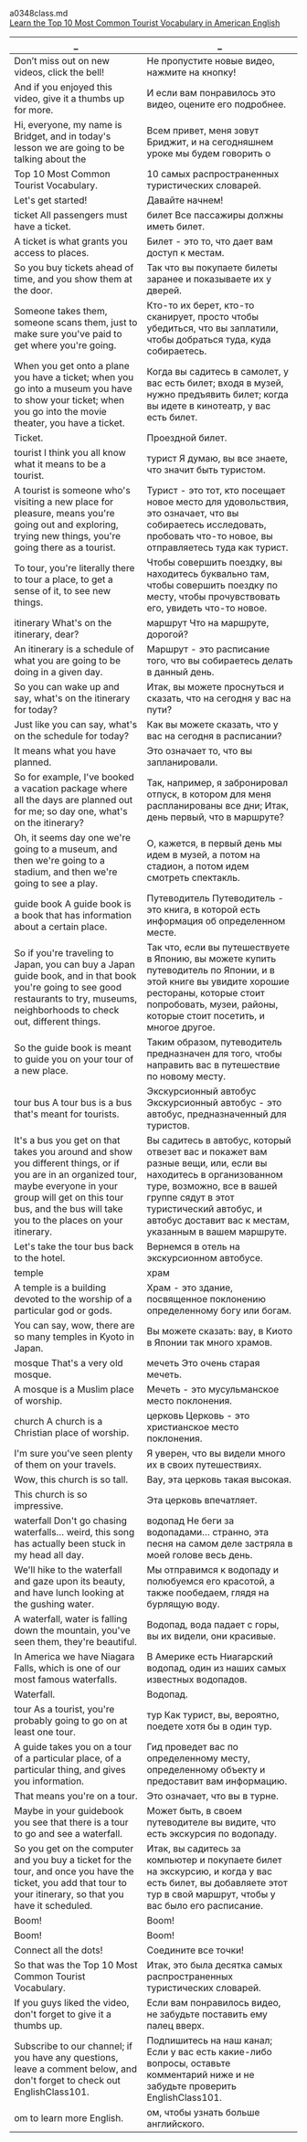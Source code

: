 a0348class.md  
[Learn the Top 10 Most Common Tourist Vocabulary in American English](https://www.youtube.com/watch?v=fKZorzBW1b0)  





_|_
--|--
Don’t miss out on new videos, click the bell!|Не пропустите новые видео, нажмите на кнопку!
And if you enjoyed this video, give it a thumbs up for more.|И если вам понравилось это видео, оцените его подробнее.
Hi, everyone, my name is Bridget, and in today's lesson we are going to be talking about the|Всем привет, меня зовут Бриджит, и на сегодняшнем уроке мы будем говорить о
Top 10 Most Common Tourist Vocabulary.|10 самых распространенных туристических словарей.
Let's get started!|Давайте начнем!
ticket All passengers must have a ticket.|билет Все пассажиры должны иметь билет.
A ticket is what grants you access to places.|Билет - это то, что дает вам доступ к местам.
So you buy tickets ahead of time, and you show them at the door.|Так что вы покупаете билеты заранее и показываете их у дверей.
Someone takes them, someone scans them, just to make sure you've paid to get where you're going.|Кто-то их берет, кто-то сканирует, просто чтобы убедиться, что вы заплатили, чтобы добраться туда, куда собираетесь.
When you get onto a plane you have a ticket; when you go into a museum you have to show your ticket; when you go into the movie theater, you have a ticket.|Когда вы садитесь в самолет, у вас есть билет; входя в музей, нужно предъявить билет; когда вы идете в кинотеатр, у вас есть билет.
Ticket.|Проездной билет.
tourist I think you all know what it means to be a tourist.|турист Я думаю, вы все знаете, что значит быть туристом.
A tourist is someone who's visiting a new place for pleasure, means you're going out and exploring, trying new things, you're going there as a tourist.|Турист - это тот, кто посещает новое место для удовольствия, это означает, что вы собираетесь исследовать, пробовать что-то новое, вы отправляетесь туда как турист.
To tour, you're literally there to tour a place, to get a sense of it, to see new things.|Чтобы совершить поездку, вы находитесь буквально там, чтобы совершить поездку по месту, чтобы прочувствовать его, увидеть что-то новое.
itinerary What's on the itinerary, dear?|маршрут Что на маршруте, дорогой?
An itinerary is a schedule of what you are going to be doing in a given day.|Маршрут - это расписание того, что вы собираетесь делать в данный день.
So you can wake up and say, what's on the itinerary for today?|Итак, вы можете проснуться и сказать, что на сегодня у вас на пути?
Just like you can say, what's on the schedule for today?|Как вы можете сказать, что у вас на сегодня в расписании?
It means what you have planned.|Это означает то, что вы запланировали.
So for example, I've booked a vacation package where all the days are planned out for me; so day one, what's on the itinerary?|Так, например, я забронировал отпуск, в котором для меня распланированы все дни; Итак, день первый, что в маршруте?
Oh, it seems day one we're going to a museum, and then we're going to a stadium, and then we're going to see a play.|О, кажется, в первый день мы идем в музей, а потом на стадион, а потом идем смотреть спектакль.
guide book A guide book is a book that has information about a certain place.|Путеводитель Путеводитель - это книга, в которой есть информация об определенном месте.
So if you're traveling to Japan, you can buy a Japan guide book, and in that book you're going to see good restaurants to try, museums, neighborhoods to check out, different things.|Так что, если вы путешествуете в Японию, вы можете купить путеводитель по Японии, и в этой книге вы увидите хорошие рестораны, которые стоит попробовать, музеи, районы, которые стоит посетить, и многое другое.
So the guide book is meant to guide you on your tour of a new place.|Таким образом, путеводитель предназначен для того, чтобы направить вас в путешествие по новому месту.
tour bus A tour bus is a bus that's meant for tourists.|Экскурсионный автобус Экскурсионный автобус - это автобус, предназначенный для туристов.
It's a bus you get on that takes you around and show you different things, or if you are in an organized tour, maybe everyone in your group will get on this tour bus, and the bus will take you to the places on your itinerary.|Вы садитесь в автобус, который отвезет вас и покажет вам разные вещи, или, если вы находитесь в организованном туре, возможно, все в вашей группе сядут в этот туристический автобус, и автобус доставит вас к местам, указанным в вашем маршруте.
Let's take the tour bus back to the hotel.|Вернемся в отель на экскурсионном автобусе.
temple|храм
A temple is a building devoted to the worship of a particular god or gods.|Храм - это здание, посвященное поклонению определенному богу или богам.
You can say, wow, there are so many temples in Kyoto in Japan.|Вы можете сказать: вау, в Киото в Японии так много храмов.
mosque That's a very old mosque.|мечеть Это очень старая мечеть.
A mosque is a Muslim place of worship.|Мечеть - это мусульманское место поклонения.
church A church is a Christian place of worship.|церковь Церковь - это христианское место поклонения.
I'm sure you've seen plenty of them on your travels.|Я уверен, что вы видели много их в своих путешествиях.
Wow, this church is so tall.|Вау, эта церковь такая высокая.
This church is so impressive.|Эта церковь впечатляет.
waterfall Don't go chasing waterfalls… weird, this song has actually been stuck in my head all day.|водопад Не беги за водопадами… странно, эта песня на самом деле застряла в моей голове весь день.
We'll hike to the waterfall and gaze upon its beauty, and have lunch looking at the gushing water.|Мы отправимся к водопаду и полюбуемся его красотой, а также пообедаем, глядя на бурлящую воду.
A waterfall, water is falling down the mountain, you've seen them, they're beautiful.|Водопад, вода падает с горы, вы их видели, они красивые.
In America we have Niagara Falls, which is one of our most famous waterfalls.|В Америке есть Ниагарский водопад, один из наших самых известных водопадов.
Waterfall.|Водопад.
tour As a tourist, you're probably going to go on at least one tour.|тур Как турист, вы, вероятно, поедете хотя бы в один тур.
A guide takes you on a tour of a particular place, of a particular thing, and gives you information.|Гид проведет вас по определенному месту, определенному объекту и предоставит вам информацию.
That means you're on a tour.|Это означает, что вы в турне.
Maybe in your guidebook you see that there is a tour to go and see a waterfall.|Может быть, в своем путеводителе вы видите, что есть экскурсия по водопаду.
So you get on the computer and you buy a ticket for the tour, and once you have the ticket, you add that tour to your itinerary, so that you have it scheduled.|Итак, вы садитесь за компьютер и покупаете билет на экскурсию, и когда у вас есть билет, вы добавляете этот тур в свой маршрут, чтобы у вас было его расписание.
Boom!|Boom!
Boom!|Boom!
Connect all the dots!|Соедините все точки!
So that was the Top 10 Most Common Tourist Vocabulary.|Итак, это была десятка самых распространенных туристических словарей.
If you guys liked the video, don't forget to give it a thumbs up.|Если вам понравилось видео, не забудьте поставить ему палец вверх.
Subscribe to our channel; if you have any questions, leave a comment below, and don't forget to check out EnglishClass101.|Подпишитесь на наш канал; Если у вас есть какие-либо вопросы, оставьте комментарий ниже и не забудьте проверить EnglishClass101.
om to learn more English.|ом, чтобы узнать больше английского.

